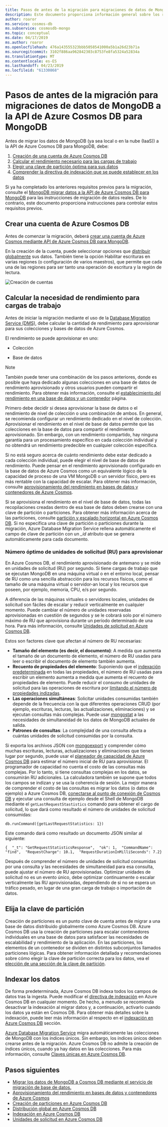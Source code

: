 ```yaml
---
title: Pasos de antes de la migración para migraciones de datos de MongoDB a la API de Azure Cosmos DB para MongoDB
description: Este documento proporciona información general sobre los requisitos previos para una migración de datos desde MongoDB a Cosmos DB.
author: roaror
ms.service: cosmos-db
ms.subservice: cosmosdb-mongo
ms.topic: conceptual
ms.date: 04/17/2019
ms.author: roaror
ms.openlocfilehash: 476a143555323bbb5058541000a5b1a26d23b71a
ms.sourcegitcommit: 3102f886aa962842303c8753fe8fa5324a52834a
ms.translationtype: MT
ms.contentlocale: es-ES
ms.lasthandoff: 04/23/2019
ms.locfileid: "61330868"
---
```

# <a name="pre-migration-steps-for-data-migrations-from-mongodb-to-azure-cosmos-dbs-api-for-mongodb"></a>Pasos de antes de la migración para migraciones de datos de MongoDB a la API de Azure Cosmos DB para MongoDB

Antes de migrar los datos de MongoDB (ya sea local o en la nube (IaaS)) a la API de Azure Cosmos DB para MongoDB, debe:

1. [Creación de una cuenta de Azure Cosmos DB](#create-account)
2. [Calcular el rendimiento necesario para las cargas de trabajo](#estimate-throughput)
3. [Elegir una clave de partición óptima para sus datos](#partitioning)
4. [Comprender la directiva de indexación que se puede establecer en los datos](#indexing)

Si ya ha completado los anteriores requisitos previos para la migración, consulte el [MongoDB migrar datos a la API de Azure Cosmos DB para MongoDB](../dms/tutorial-mongodb-cosmos-db.md) para las instrucciones de migración de datos reales. De lo contrario, este documento proporciona instrucciones para controlar estos requisitos previos. 

## <a id="create-account"></a> Crear una cuenta de Azure Cosmos DB 

Antes de comenzar la migración, deberá [crear una cuenta de Azure Cosmos mediante API de Azure Cosmos DB para MongoDB](create-mongodb-dotnet.md). 

En la creación de la cuenta, puede seleccionar opciones que [distribuir globalmente](distribute-data-globally.md) sus datos. También tiene la opción Habilitar escrituras en varias regiones (o configuración de varios maestros), que permite que cada una de las regiones para ser tanto una operación de escritura y la región de lectura.

![Creación de cuentas](./media/mongodb-pre-migration/account-creation.png)

## <a id="estimate-throughput"></a> Calcular la necesidad de rendimiento para cargas de trabajo

Antes de iniciar la migración mediante el uso de la [Database Migration Service (DMS)](../dms/dms-overview.md), debe calcular la cantidad de rendimiento para aprovisionar para sus colecciones y bases de datos de Azure Cosmos.

El rendimiento se puede aprovisionar en uno:

- Colección

- Base de datos

> [!NOTE]
> También puede tener una combinación de los pasos anteriores, donde es posible que haya dedicado algunas colecciones en una base de datos de rendimiento aprovisionado y otros usuarios pueden compartir el rendimiento. Para obtener más información, consulte el [establecimiento del rendimiento en una base de datos y un contenedor](set-throughput.md) página.
>

Primero debe decidir si desea aprovisionar la base de datos o el rendimiento de nivel de colección o una combinación de ambos. En general, se recomienda configurar un rendimiento dedicado en el nivel de colección. Aprovisionar el rendimiento en el nivel de base de datos permite que las colecciones en la base de datos para compartir el rendimiento aprovisionado. Sin embargo, con un rendimiento compartido, hay ninguna garantía para un procesamiento específico en cada colección individual y no obtendrá un rendimiento predecible en cualquier colección específica.

Si no está seguro acerca de cuánto rendimiento debe estar dedicado a cada colección individual, puede elegir el nivel de base de datos de rendimiento. Puede pensar en el rendimiento aprovisionado configurado en la base de datos de Azure Cosmos como un equivalente lógico de la capacidad de proceso de una VM MongoDB o un servidor físico, pero es más rentable con la capacidad de escalar. Para obtener más información, consulte [aprovisionamiento del rendimiento en bases de datos y contenedores de Azure Cosmos](set-throughput.md).

Si se aprovisiona el rendimiento en el nivel de base de datos, todas las recopilaciones creadas dentro de esa base de datos deben crearse con una clave de partición o particiones. Para obtener más información acerca de las particiones, consulte [partición y escalado horizontal en Azure Cosmos DB](partition-data.md). Si no especifica una clave de partición o particiones durante la migración, Azure Database Migration Service rellena automáticamente el campo de clave de partición con un *_id* atributo que se genera automáticamente para cada documento.

### <a name="optimal-number-of-request-units-rus-to-provision"></a>Número óptimo de unidades de solicitud (RU) para aprovisionar

En Azure Cosmos DB, el rendimiento aprovisionado de antemano y se mide en unidades de solicitud (RU) por segundo. Si tiene cargas de trabajo que se ejecutan MongoDB en una máquina virtual o en el entorno local, pensar de RU como una sencilla abstracción para los recursos físicos, como el tamaño de una máquina virtual o servidor-an local y los recursos que poseen, por ejemplo, memoria, CPU, e/s por segundo. 

A diferencia de las máquinas virtuales o servidores locales, unidades de solicitud son fáciles de escalar y reducir verticalmente en cualquier momento. Puede cambiar el número de unidades reservadas aprovisionadas en cuestión de segundos y se le cobrará solo por el número máximo de RU que aprovisiona durante un período determinado de una hora. Para más información, consulte [Unidades de solicitud en Azure Cosmos DB](request-units.md).

Estos son factores clave que afectan al número de RU necesarias:
- **Tamaño del elemento (es decir, el documento)**: A medida que aumenta el tamaño de un documento de elemento, el número de RU usadas para leer o escribir el documento de elemento también aumenta.
- **Recuento de propiedades del elemento**: Suponiendo que el [indexación predeterminada](index-overview.md) en todas las propiedades, el número de RU usadas para escribir un elemento aumenta a medida que aumenta el recuento de propiedades de elemento. Puede reducir el consumo de unidades de solicitud para las operaciones de escritura por [limitando el número de propiedades indizadas](index-policy.md).
- **Las operaciones simultáneas**: Solicitar unidades consumidas también depende de la frecuencia con la que diferentes operaciones CRUD (por ejemplo, escrituras, lecturas, las actualizaciones, eliminaciones) y se ejecutan consultas más complejas. Puede usar [mongostat](https://docs.mongodb.com/manual/reference/program/mongostat/) a las necesidades de simultaneidad de los datos de MongoDB actuales de salida.
- **Patrones de consultas**: La complejidad de una consulta afecta a cuántas unidades de solicitud consumidas por la consulta.

Si exporta los archivos JSON con [mongoexport](https://docs.mongodb.com/manual/reference/program/mongoexport/) y comprender cómo muchas escrituras, lecturas, actualizaciones y eliminaciones que tienen lugar por segundo, puede usar el [planeador de capacidad de Azure Cosmos DB](https://www.documentdb.com/capacityplanner) para estimar el número inicial de RU para aprovisionar. El programador de capacidad no cuenta el costo de las consultas más complejas. Por lo tanto, si tiene consultas complejas en los datos, se consumirán RU adicionales. La calculadora también se supone que todos los campos se indizan y se usa la coherencia de sesión. La mejor manera de comprender el costo de las consultas es migrar los datos (o datos de ejemplo) a Azure Cosmos DB, [conectarse al punto de conexión de Cosmos DB](connect-mongodb-account.md) y ejecutar una consulta de ejemplo desde el Shell de MongoDB mediante el `getLastRequestStastistics` comando para obtener el cargo de solicitud, lo que dará como resultado el número de unidades de solicitud consumidas:

`db.runCommand({getLastRequestStatistics: 1})`

Este comando dará como resultado un documento JSON similar al siguiente:

```{  "_t": "GetRequestStatisticsResponse",  "ok": 1,  "CommandName": "find",  "RequestCharge": 10.1,  "RequestDurationInMilliSeconds": 7.2}```

Después de comprender el número de unidades de solicitud consumidas por una consulta y las necesidades de simultaneidad para esa consulta, puede ajustar el número de RU aprovisionadas. Optimizar unidades de solicitud no es un evento único, debe optimizar continuamente o escalar verticalmente las RU aprovisionadas, dependiendo de si no se espera un tráfico pesado, en lugar de una gran carga de trabajo o importación de datos.

## <a id="partitioning"></a>Elija la clave de partición
Creación de particiones es un punto clave de cuenta antes de migrar a una base de datos distribuido globalmente como Azure Cosmos DB. Azure Cosmos DB usa la creación de particiones para escalar contenedores individuales en una base de datos para satisfacer las necesidades de escalabilidad y rendimiento de la aplicación. En las particiones, los elementos de un contenedor se dividen en distintos subconjuntos llamados particiones lógicas. Para obtener información detallada y recomendaciones sobre cómo elegir la clave de partición correcta para los datos, vea el [elección de una sección de la clave de partición](https://docs.microsoft.com/azure/cosmos-db/partitioning-overview#choose-partitionkey). 

## <a id="indexing"></a>Indexar los datos
De forma predeterminada, Azure Cosmos DB indexa todos los campos de datos tras la ingesta. Puede modificar el [directiva de indexación](index-policy.md) en Azure Cosmos DB en cualquier momento. De hecho, a menudo se recomienda desactivar la indexación al migrar datos y, a continuación, activarlo cuando los datos ya están en Cosmos DB. Para obtener más detalles sobre la indexación, puede leer más información al respecto en el [indexación en Azure Cosmos DB](index-overview.md) sección. 

[Azure Database Migration Service](../dms/tutorial-mongodb-cosmos-db.md) migra automáticamente las colecciones de MongoDB con los índices únicos. Sin embargo, los índices únicos deben crearse antes de la migración. Azure Cosmos DB no admite la creación de índices únicos, cuando ya hay datos en las colecciones. Para más información, consulte [Claves únicas en Azure Cosmos DB](unique-keys.md).

## <a name="next-steps"></a>Pasos siguientes
* [Migrar los datos de MongoDB a Cosmos DB mediante el servicio de migración de base de datos.](../dms/tutorial-mongodb-cosmos-db.md) 
* [Aprovisionamiento del rendimiento en bases de datos y contenedores de Azure Cosmos](set-throughput.md)
* [Creación de particiones en Azure Cosmos DB](partition-data.md)
* [Distribución global en Azure Cosmos DB](distribute-data-globally.md)
* [Indexación en Azure Cosmos DB](index-overview.md)
* [Unidades de solicitud en Azure Cosmos DB](request-units.md)
